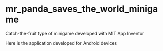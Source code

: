 # mr_panda_saves_the_world_minigame
Catch-the-fruit type of minigame developed with MIT App Inventor 

Here is the application developed for Android devices

